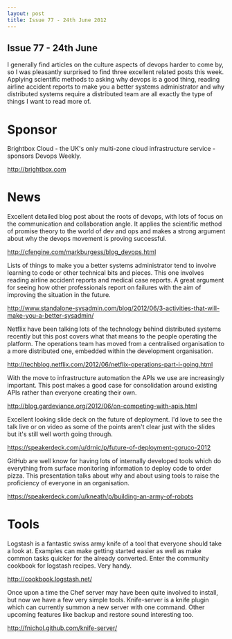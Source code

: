 ```yaml
---
layout: post
title: Issue 77 - 24th June 2012
---
```


## Issue 77 - 24th June

I generally find articles on the culture aspects of devops harder to come by, so I was pleasantly surprised to find three excellent related posts this week. Applying scientific methods to asking why devops is a good thing, reading airline accident reports to make you a better systems administrator and why distributed systems require a distributed team are all exactly the type of things I want to read more of.


Sponsor
======

Brightbox Cloud - the UK's only multi-zone cloud infrastructure service - sponsors Devops Weekly.

http://brightbox.com


News
====

Excellent detailed blog post about the roots of devops, with lots of focus on the communication and collaboration angle. It applies the scientific method of promise theory to the world of dev and ops and makes a strong argument about why the devops movement is proving successful.

http://cfengine.com/markburgess/blog_devops.html


Lists of things to make you a better systems administrator tend to involve learning to code or other technical bits and pieces. This one involves reading airline accident reports and medical case reports. A great argument for seeing how other professionals report on failures with the aim of improving the situation in the future.

http://www.standalone-sysadmin.com/blog/2012/06/3-activities-that-will-make-you-a-better-sysadmin/


Netflix have been talking lots of the technology behind distributed systems recently but this post covers what that means to the people operating the platform. The operations team has moved from a centralised organisation to a more distributed one, embedded within the development organisation.

http://techblog.netflix.com/2012/06/netflix-operations-part-i-going.html


With the move to infrastructure automation the APIs we use are increasingly important. This post makes a good case for consolidation around existing APIs rather than everyone creating their own.

http://blog.gardeviance.org/2012/06/on-competing-with-apis.html


Excellent looking slide deck on the future of deployment. I'd love to see the talk live or on video as some of the points aren't clear just with the slides but it's still well worth going through.

https://speakerdeck.com/u/drnic/p/future-of-deployment-goruco-2012


GitHub are well know for having lots of internally developed tools which do everything from surface monitoring information to deploy code to order pizza. This presentation talks about why and about using tools to raise the proficiency of everyone in an organisation.

https://speakerdeck.com/u/kneath/p/building-an-army-of-robots


Tools
====

Logstash is a fantastic swiss army knife of a tool that everyone should take a look at. Examples can make getting started easier as well as make common tasks quicker for the already converted. Enter the community cookbook for logstash recipes. Very handy.

http://cookbook.logstash.net/


Once upon a time the Chef server may have been quite involved to install, but now we have a few very simple tools. Knife-server is a knife plugin which can currently summon a new server with one command. Other upcoming features like backup and restore sound interesting too.

http://fnichol.github.com/knife-server/
